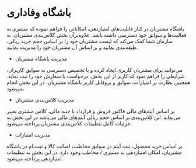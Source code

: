 # باشگاه وفاداری 


باشگاه مشتریان در کنار قابلیت‌های امتیازدهی، امکاناتی را فراهم نموده که مشتری به
فعالیت‌ها و سوابق خود دسترسی داشته باشد. علاوه‌برآن بخش کلاس‌بندی مشتریان، به سازمان شما کمک می‌کند که لیست مشتریان خود را بر اساس حجم خرید ریالی، طبقه‌بندی نمایید و بر اساس آن مشتریان خود را مدیریت نمایید.


- مدیریت باشگاه مشتریان

می‌توانید برای مشتریان کاربری ایجاد کرده و با تخصیص دسترسی به سوابق کاربران، شرایطی را فراهم نمود که کاربر از این بخش، درخواست یا سفارش خود را ثبت نماید. همچنین نظارت بر امتیازات، سوابق و پروفایل کاربر باشگاه مشتریان، در این بخش انجام می‌شود.


- مدیریت کلاس‌بندی مشتریان

بر اساس آیتم‌های مالی فاکتور فروش و قرارداد با جنبه مالی، کلاس مشتری تغییر می‌نماید. این کلاس‌بندی بر اساس حجم ریالی آیتم‌های مالی می‌باشد در این بخش به جزئیات کامل تنظیمات کلاس‌بندی مشتریان پرداخته می‌شود.


- مدیریت امتیازات

بر اساس خرید محصول، ثبت آیتم در سوابق مخاطب، اصالت کالا و ثبت‌نام در باشگاه مشتریان، امکان امتیازدهی به مشتری / مخاطب وجود دارد. در این بخش به تنظیمات امتیازدهی پرداخته می‌شود.
